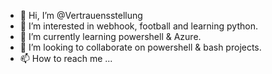 - 👋 Hi, I’m @Vertrauensstellung
- 👀 I’m interested in webhook, football and learning python.
- 🌱 I’m currently learning powershell & Azure.
- 💞️ I’m looking to collaborate on powershell & bash projects.
- 📫 How to reach me ...

<!---
Vertrauensstellung/Vertrauensstellung is a ✨ special ✨ repository because its `README.md` (this file) appears on your GitHub profile.
You can click the Preview link to take a look at your changes.
--->
